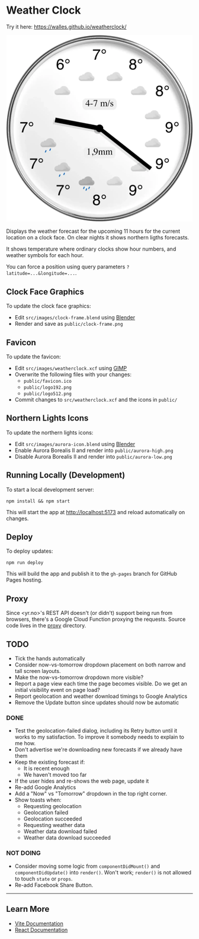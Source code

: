# Weather Clock

Try it here: <https://walles.github.io/weatherclock/>

[![Screenshot](weatherclock-screenshot.webp)](https://walles.github.io/weatherclock/)

Displays the weather forecast for the upcoming 11 hours for the current location
on a clock face. On clear nights it shows northern ligths forecasts.

It shows temperature where ordinary clocks show hour numbers, and weather
symbols for each hour.

You can force a position using query parameters `?latitude=...&longitude=...`.

## Clock Face Graphics

To update the clock face graphics:

- Edit `src/images/clock-frame.blend` using [Blender](https://blender.org)
- Render and save as `public/clock-frame.png`

## Favicon

To update the favicon:

- Edit `src/images/weatherclock.xcf` using [GIMP](https://gimp.org/)
- Overwrite the following files with your changes:
  - `public/favicon.ico`
  - `public/logo192.png`
  - `public/logo512.png`
- Commit changes to `src/weatherclock.xcf` and the icons in `public/`

## Northern Lights Icons

To update the northern lights icons:

- Edit `src/images/aurora-icon.blend` using [Blender](https://blender.org)
- Enable Aurora Borealis II and render into `public/aurora-high.png`
- Disable Aurora Borealis II and render into `public/aurora-low.png`

## Running Locally (Development)

To start a local development server:

```fish
npm install && npm start
```

This will start the app at [http://localhost:5173](http://localhost:5173) and reload automatically on changes.

## Deploy

To deploy updates:

```fish
npm run deploy
```

This will build the app and publish it to the `gh-pages` branch for GitHub Pages hosting.

## Proxy

Since <yr.no>'s REST API doesn't (or didn't) support being run from browsers,
there's a Google Cloud Function proxying the requests. Source code lives in
the [proxy](proxy) directory.

## TODO

- Tick the hands automatically
- Consider now-vs-tomorrow dropdown placement on both narrow and tall screen
  layouts.
- Make the now-vs-tomorrow dropdown more visible?
- Report a page view each time the page becomes visible. Do we get an initial
  visibility event on page load?
- Report geolocation and weather download timings to Google Analytics
- Remove the Update button since updates should now be automatic

### DONE

- Test the geolocation-failed dialog, including its Retry button until it works
  to my satisfaction. To improve it somebody needs to explain to me how.
- Don't advertise we're downloading new forecasts if we already have them
- Keep the existing forecast if:
  - It is recent enough
  - We haven't moved too far
- If the user hides and re-shows the web page, update it
- Re-add Google Analytics
- Add a "Now" vs "Tomorrow" dropdown in the top right corner.
- Show toasts when:
  - Requesting geolocation
  - Geolocation failed
  - Geolocation succeeded
  - Requesting weather data
  - Weather data download failed
  - Weather data download succeeded

### NOT DOING

- Consider moving some logic from `componentDidMount()` and `componentDidUpdate()`
  into `render()`. Won't work; `render()` is not allowed to touch `state` or `props`.
- Re-add Facebook Share Button.

---

## Learn More

- [Vite Documentation](https://vitejs.dev/guide/)
- [React Documentation](https://reactjs.org/)
